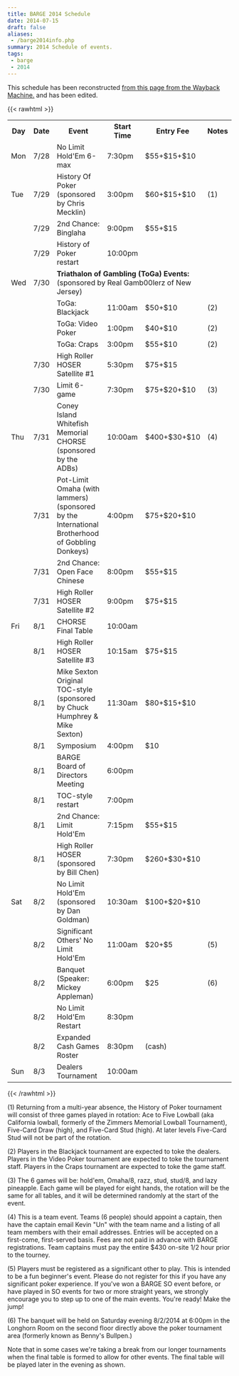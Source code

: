 ```yaml
---
title: BARGE 2014 Schedule
date: 2014-07-15
draft: false
aliases:
 - /barge2014info.php
summary: 2014 Schedule of events.
tags:
 - barge
 - 2014
---
```

This schedule has been reconstructed
[from this page from the Wayback Machine.](https://web.archive.org/web/20150101202358/http://barge.org/barge2014info.php)
and has been edited.

{{< rawhtml >}}

<table>
 <tr><th>Day</th><th>Date</th><th>Event</th><th>Start Time</th><th>Entry Fee</th><th>Notes</th></tr>
 <tr><td>Mon</td><td>7/28</td><td>No Limit Hold'Em 6-max</td><td>7:30pm</td><td>$55+$15+$10</td><td></td></tr>
 <tr><td>Tue</td><td>7/29</td><td>History Of Poker<br>(sponsored by Chris Mecklin)</td><td>3:00pm</td><td>$60+$15+$10</td><td>(1)</td></tr>
 <tr><td></td><td>7/29</td><td>2nd Chance: Binglaha</td><td>9:00pm</td><td>$55+$15</td><td></td></tr>
 <tr><td></td><td>7/29</td><td>History of Poker restart</td><td>10:00pm</td></tr>
 <tr><td>Wed</td><td>7/30</td><td colspan="3"><b>Triathalon of Gambling (ToGa) Events:</b><br>(sponsored by Real Gamb00lerz of New Jersey)</td><td></td></tr>
 <tr><td></td><td></td><td>ToGa: Blackjack</td><td>11:00am</td><td>$50+$10</td><td>(2)</td></tr>
 <tr><td></td><td></td><td>ToGa: Video Poker</td><td>1:00pm</td><td>$40+$10</td><td>(2)</td></tr>
 <tr><td></td><td></td><td>ToGa: Craps</td><td>3:00pm</td><td>$55+$10</td><td>(2)</td></tr>
 <tr><td></td><td>7/30</td><td>High Roller HOSER Satellite #1</td><td>5:30pm</td><td>$75+$15</td><td></td></tr>
 <tr><td></td><td>7/30</td><td>Limit 6-game</td><td>7:30pm</td><td>$75+$20+$10</td><td>(3)</td></tr>
 <tr><td>Thu</td><td>7/31</td><td>Coney Island Whitefish Memorial CHORSE<br>(sponsored by the ADBs)</td><td>10:00am</td><td>$400+$30+$10</td><td>(4)</td></tr>
 <tr><td></td><td>7/31</td><td>Pot-Limit Omaha (with lammers)<br>(sponsored by the International Brotherhood of Gobbling Donkeys)</td><td>4:00pm</td><td>$75+$20+$10</td><td></td></tr>
 <tr><td></td><td>7/31</td><td>2nd Chance: Open Face Chinese</td><td>8:00pm</td><td>$55+$15</td><td></td></tr>
 <tr><td></td><td>7/31</td><td>High Roller HOSER Satellite #2</td><td>9:00pm</td><td>$75+$15</td><td></td></tr>
 <tr><td>Fri</td><td>8/1</td><td>CHORSE Final Table</td><td>10:00am</td></tr>
 <tr><td></td><td>8/1</td><td>High Roller HOSER Satellite #3</td><td>10:15am</td><td>$75+$15</td><td></td></tr>
 <tr><td></td><td>8/1</td><td>Mike Sexton Original TOC-style<br>(sponsored by Chuck Humphrey &amp; Mike Sexton)</td><td>11:30am</td><td>$80+$15+$10</td><td></td></tr>
 <tr><td></td><td>8/1</td><td>Symposium</td><td>4:00pm</td><td>$10</td></tr>
 <tr><td></td><td>8/1</td><td>BARGE Board of Directors Meeting</td><td>6:00pm</td></tr>
 <tr><td></td><td>8/1</td><td>TOC-style restart</td><td>7:00pm</td><td></td><td></td></tr>
 <tr><td></td><td>8/1</td><td>2nd Chance: Limit Hold'Em</td><td>7:15pm</td><td>$55+$15</td><td></td></tr>
 <tr><td></td><td>8/1</td><td>High Roller HOSER<br>(sponsored by Bill Chen)</td><td>7:30pm</td><td>$260+$30+$10</td><td></td></tr>
 <tr><td>Sat</td><td>8/2</td><td>No Limit Hold'Em<br>(sponsored by Dan Goldman)</td><td>10:30am</td><td>$100+$20+$10</td><td></td></tr>
 <tr><td></td><td>8/2</td><td>Significant Others' No Limit Hold'Em</td><td>11:00am</td><td>$20+$5</td><td>(5)</td></tr>
 <tr><td></td><td>8/2</td><td>Banquet (Speaker: Mickey Appleman)</td><td>6:00pm</td><td>$25</td><td>(6)</td></tr>
 <tr><td></td><td>8/2</td><td>No Limit Hold'Em Restart</td><td>8:30pm</td></tr>
 <tr><td></td><td>8/2</td><td>Expanded Cash Games Roster</td><td>8:30pm</td><td>(cash)</td><td></td></tr>
 <tr><td>Sun</td><td>8/3</td><td>Dealers Tournament</td><td>10:00am</td></tr> 
</table>

{{< /rawhtml >}}


(1) Returning from a multi-year absence, the History of Poker tournament will consist of three games played in rotation: Ace to Five Lowball (aka California lowball, formerly of the Zimmers Memorial Lowball Tournament), Five-Card Draw (high), and Five-Card Stud (high). At later levels Five-Card Stud will not be part of the rotation.

(2) Players in the Blackjack tournament are expected to toke the dealers. Players in the Video Poker tournament are expected to toke the tournament staff. Players in the Craps tournament are expected to toke the game staff.

(3) The 6 games will be: hold'em, Omaha/8, razz, stud, stud/8, and lazy pineapple. Each game will be played for eight hands, the rotation will be the same for all tables, and it will be determined randomly at the start of the event.

(4) This is a team event. Teams (6 people) should appoint a captain, then have the captain email Kevin "Un" with the team name and a listing of all team members with their email addresses. Entries will be accepted on a first-come, first-served basis. Fees are not paid in advance with BARGE registrations. Team captains must pay the entire $430 on-site 1/2 hour prior to the tourney.

(5) Players must be registered as a significant other to play. This is intended to be a fun beginner's event. Please do not register for this if you have any significant poker experience. If you've won a BARGE SO event before, or have played in SO events for two or more straight years, we strongly encourage you to step up to one of the main events. You're ready! Make the jump!

(6) The banquet will be held on Saturday evening 8/2/2014 at 6:00pm in the Longhorn Room on the second floor directly above the poker tournament area (formerly known as Benny's Bullpen.)

Note that in some cases we're taking a break from our longer tournaments when the final table is formed to allow for other events. The final table will be played later in the evening as shown.
